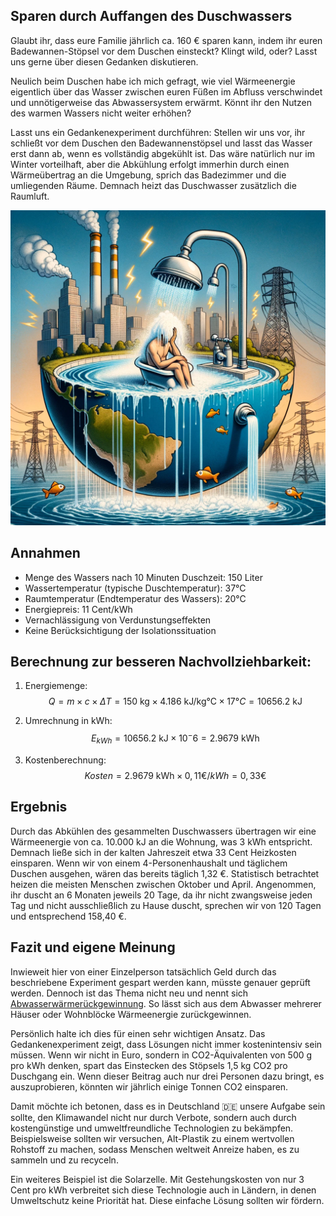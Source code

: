 ## Sparen durch Auffangen des Duschwassers

Glaubt ihr, dass eure Familie jährlich ca. 160 € sparen kann, indem ihr euren Badewannen-Stöpsel vor dem Duschen einsteckt? Klingt wild, oder? Lasst uns gerne über diesen Gedanken diskutieren.

Neulich beim Duschen habe ich mich gefragt, wie viel Wärmeenergie eigentlich über das Wasser zwischen euren Füßen im Abfluss verschwindet und unnötigerweise das Abwassersystem erwärmt. Könnt ihr den Nutzen des warmen Wassers nicht weiter erhöhen?

Lasst uns ein Gedankenexperiment durchführen: Stellen wir uns vor, ihr schließt vor dem Duschen den Badewannenstöpsel und lasst das Wasser erst dann ab, wenn es vollständig abgekühlt ist. Das wäre natürlich nur im Winter vorteilhaft, aber die Abkühlung erfolgt immerhin durch einen Wärmeübertrag an die Umgebung, sprich das Badezimmer und die umliegenden Räume. Demnach heizt das Duschwasser zusätzlich die Raumluft.

![Titel](images/titelbild.webp)

## Annahmen

- Menge des Wassers nach 10 Minuten Duschzeit: 150 Liter
- Wassertemperatur (typische Duschtemperatur): 37°C
- Raumtemperatur (Endtemperatur des Wassers): 20°C
- Energiepreis: 11 Cent/kWh
- Vernachlässigung von Verdunstungseffekten
- Keine Berücksichtigung der Isolationssituation

## Berechnung zur besseren Nachvollziehbarkeit:

1. Energiemenge:
   $$Q = m \times c \times ΔT = 150 \text{ kg} × 4.186 \text{ kJ/kg°C} × 17°C = 10656.2 \text{ kJ}$$

2. Umrechnung in kWh:
   $$E_{kWh} = 10656.2 \text{ kJ} × 10^-6 = 2.9679 \text{ kWh}$$

3. Kostenberechnung:
   $$Kosten = 2.9679 \text{ kWh} × 0,11 €/kWh = 0,33 €$$

## Ergebnis

Durch das Abkühlen des gesammelten Duschwassers übertragen wir eine Wärmeenergie von ca. 10.000 kJ an die Wohnung, was 3 kWh entspricht. Demnach ließe sich in der kalten Jahreszeit etwa 33 Cent Heizkosten einsparen. Wenn wir von einem 4-Personenhaushalt und täglichem Duschen ausgehen, wären das bereits täglich 1,32 €. Statistisch betrachtet heizen die meisten Menschen zwischen Oktober und April. Angenommen, ihr duscht an 6 Monaten jeweils 20 Tage, da ihr nicht zwangsweise jeden Tag und nicht ausschließlich zu Hause duscht, sprechen wir von 120 Tagen und entsprechend 158,40 €.

## Fazit und eigene Meinung

Inwieweit hier von einer Einzelperson tatsächlich Geld durch das beschriebene Experiment gespart werden kann, müsste genauer geprüft werden. Dennoch ist das Thema nicht neu und nennt sich [Abwasserwärmerückgewinnung](https://de.wikipedia.org/wiki/Abwasserwärmerückgewinnung). So lässt sich aus dem Abwasser mehrerer Häuser oder Wohnblöcke Wärmeenergie zurückgewinnen.

Persönlich halte ich dies für einen sehr wichtigen Ansatz. Das Gedankenexperiment zeigt, dass Lösungen nicht immer kostenintensiv sein müssen. Wenn wir nicht in Euro, sondern in CO2-Äquivalenten von 500 g pro kWh denken, spart das Einstecken des Stöpsels 1,5 kg CO2 pro Duschgang ein. Wenn dieser Beitrag auch nur drei Personen dazu bringt, es auszuprobieren, könnten wir jährlich einige Tonnen CO2 einsparen.

Damit möchte ich betonen, dass es in Deutschland 🇩🇪 unsere Aufgabe sein sollte, den Klimawandel nicht nur durch Verbote, sondern auch durch kostengünstige und umweltfreundliche Technologien zu bekämpfen. Beispielsweise sollten wir versuchen, Alt-Plastik zu einem wertvollen Rohstoff zu machen, sodass Menschen weltweit Anreize haben, es zu sammeln und zu recyceln.

Ein weiteres Beispiel ist die Solarzelle. Mit Gestehungskosten von nur 3 Cent pro kWh verbreitet sich diese Technologie auch in Ländern, in denen Umweltschutz keine Priorität hat. Diese einfache Lösung sollten wir fördern.
